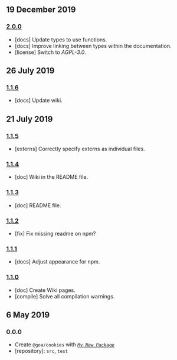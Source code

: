 ## 19 December 2019

### [2.0.0](https://github.com/idiocc/cookies/compare/v1.1.6...v2.0.0)

- [docs] Update types to use functions.
- [docs] Improve linking between types within the documentation.
- [license] Switch to _AGPL-3.0_.

## 26 July 2019

### [1.1.6](https://github.com/idiocc/cookies/compare/v1.1.5...v1.1.6)

- [docs] Update wiki.

## 21 July 2019

### [1.1.5](https://github.com/idiocc/cookies/compare/v1.1.4...v1.1.5)

- [externs] Correctly specify externs as individual files.

### [1.1.4](https://github.com/idiocc/cookies/compare/v1.1.3...v1.1.4)

- [doc] Wiki in the README file.

### [1.1.3](https://github.com/idiocc/cookies/compare/v1.1.2...v1.1.3)

- [doc] README file.

### [1.1.2](https://github.com/idiocc/cookies/compare/v1.1.1...v1.1.2)

- [fix] Fix missing readme on npm?

### [1.1.1](https://github.com/idiocc/cookies/compare/v1.1.0...v1.1.1)

- [docs] Adjust appearance for npm.

### [1.1.0](https://github.com/idiocc/cookies/compare/v1.0.0...v1.1.0)

- [doc] Create Wiki pages.
- [compile] Solve all compilation warnings.

## 6 May 2019

### 0.0.0

- Create `@goa/cookies` with _[`My New Package`](https://mnpjs.org)_
- [repository]: `src`, `test`